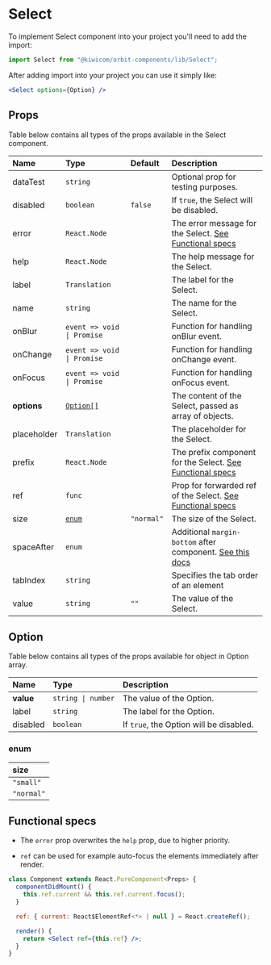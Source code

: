 # Select

To implement Select component into your project you'll need to add the import:

```jsx
import Select from "@kiwicom/orbit-components/lib/Select";
```

After adding import into your project you can use it simply like:

```jsx
<Select options={Option} />
```

## Props

Table below contains all types of the props available in the Select component.

| Name        | Type                       | Default    | Description                                                                                                                                     |
| :---------- | :------------------------- | :--------- | :---------------------------------------------------------------------------------------------------------------------------------------------- |
| dataTest    | `string`                   |            | Optional prop for testing purposes.                                                                                                             |
| disabled    | `boolean`                  | `false`    | If `true`, the Select will be disabled.                                                                                                         |
| error       | `React.Node`               |            | The error message for the Select. [See Functional specs](#functional-specs)                                                                     |
| help        | `React.Node`               |            | The help message for the Select.                                                                                                                |
| label       | `Translation`              |            | The label for the Select.                                                                                                                       |
| name        | `string`                   |            | The name for the Select.                                                                                                                        |
| onBlur      | `event => void \| Promise` |            | Function for handling onBlur event.                                                                                                             |
| onChange    | `event => void \| Promise` |            | Function for handling onChange event.                                                                                                           |
| onFocus     | `event => void \| Promise` |            | Function for handling onFocus event.                                                                                                            |
| **options** | [`Option[]`](#option)      |            | The content of the Select, passed as array of objects.                                                                                          |
| placeholder | `Translation`              |            | The placeholder for the Select.                                                                                                                 |
| prefix      | `React.Node`               |            | The prefix component for the Select. [See Functional specs](#functional-specs)                                                                  |
| ref         | `func`                     |            | Prop for forwarded ref of the Select. [See Functional specs](#functional-specs)                                                                 |
| size        | [`enum`](#enum)            | `"normal"` | The size of the Select.                                                                                                                         |
| spaceAfter  | `enum`                     |            | Additional `margin-bottom` after component. [See this docs](https://github.com/kiwicom/orbit-components/tree/master/src/common/getSpacingToken) |
| tabIndex    | `string`                   |            | Specifies the tab order of an element                                                                                                           |
| value       | `string`                   | `""`       | The value of the Select.                                                                                                                        |

## Option

Table below contains all types of the props available for object in Option array.

| Name      | Type               | Description                             |
| :-------- | :----------------- | :-------------------------------------- |
| **value** | `string \| number` | The value of the Option.                |
| label     | `string`           | The label for the Option.               |
| disabled  | `boolean`          | If `true`, the Option will be disabled. |

### enum

| size       |
| :--------- |
| `"small"`  |
| `"normal"` |

## Functional specs

- The `error` prop overwrites the `help` prop, due to higher priority.

- `ref` can be used for example auto-focus the elements immediately after render.

```jsx
class Component extends React.PureComponent<Props> {
  componentDidMount() {
    this.ref.current && this.ref.current.focus();
  }

  ref: { current: React$ElementRef<*> | null } = React.createRef();

  render() {
    return <Select ref={this.ref} />;
  }
}
```
